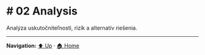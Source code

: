 # # 02 Analysis

Analýza uskutočniteľnosti, rizík a alternatív riešenia.

---
**Navigation:** [⬆️ Up](../index.md) · [🏠 Home](../index.md)
